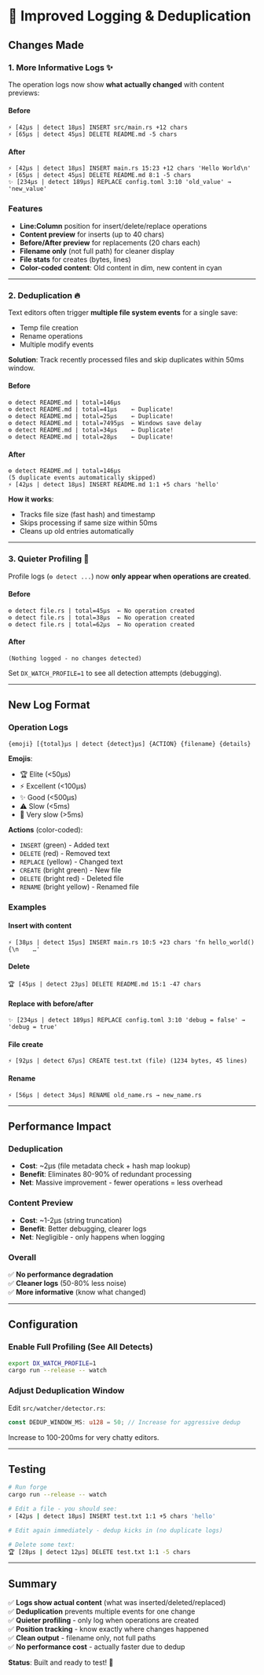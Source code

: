 # 📝 Improved Logging & Deduplication

## Changes Made

### 1. **More Informative Logs** ✨

The operation logs now show **what actually changed** with content previews:

#### Before

```
⚡ [42µs | detect 18µs] INSERT src/main.rs +12 chars
⚡ [65µs | detect 45µs] DELETE README.md -5 chars
```

#### After

```
⚡ [42µs | detect 18µs] INSERT main.rs 15:23 +12 chars 'Hello World\n'
⚡ [65µs | detect 45µs] DELETE README.md 8:1 -5 chars
✨ [234µs | detect 189µs] REPLACE config.toml 3:10 'old_value' → 'new_value'
```

### Features

- **Line:Column** position for insert/delete/replace operations
- **Content preview** for inserts (up to 40 chars)
- **Before/After preview** for replacements (20 chars each)
- **Filename only** (not full path) for cleaner display
- **File stats** for creates (bytes, lines)
- **Color-coded content**: Old content in dim, new content in cyan

---

### 2. **Deduplication** 🔥

Text editors often trigger **multiple file system events** for a single save:

- Temp file creation
- Rename operations  
- Multiple modify events

**Solution**: Track recently processed files and skip duplicates within 50ms window.

#### Before

```
⚙️ detect README.md | total=146µs
⚙️ detect README.md | total=41µs    ← Duplicate!
⚙️ detect README.md | total=25µs    ← Duplicate!
⚙️ detect README.md | total=7495µs  ← Windows save delay
⚙️ detect README.md | total=34µs    ← Duplicate!
⚙️ detect README.md | total=28µs    ← Duplicate!
```

#### After

```
⚙️ detect README.md | total=146µs
(5 duplicate events automatically skipped)
⚡ [42µs | detect 18µs] INSERT README.md 1:1 +5 chars 'hello'
```

**How it works**:

- Tracks file size (fast hash) and timestamp
- Skips processing if same size within 50ms
- Cleans up old entries automatically

---

### 3. **Quieter Profiling** 🤫

Profile logs (`⚙️ detect ...`) now **only appear when operations are created**.

#### Before

```
⚙️ detect file.rs | total=45µs  ← No operation created
⚙️ detect file.rs | total=38µs  ← No operation created
⚙️ detect file.rs | total=62µs  ← No operation created
```

#### After

```
(Nothing logged - no changes detected)
```

Set `DX_WATCH_PROFILE=1` to see all detection attempts (debugging).

---

## New Log Format

### Operation Logs

```
{emoji} [{total}µs | detect {detect}µs] {ACTION} {filename} {details}
```

**Emojis**:

- 🏆 Elite (<50µs)
- ⚡ Excellent (<100µs)
- ✨ Good (<500µs)
- ⚠️ Slow (<5ms)
- 🐌 Very slow (>5ms)

**Actions** (color-coded):

- `INSERT` (green) - Added text
- `DELETE` (red) - Removed text
- `REPLACE` (yellow) - Changed text
- `CREATE` (bright green) - New file
- `DELETE` (bright red) - Deleted file
- `RENAME` (bright yellow) - Renamed file

### Examples

#### Insert with content

```
⚡ [38µs | detect 15µs] INSERT main.rs 10:5 +23 chars 'fn hello_world() {\n    …'
```

#### Delete

```
🏆 [45µs | detect 23µs] DELETE README.md 15:1 -47 chars
```

#### Replace with before/after

```
✨ [234µs | detect 189µs] REPLACE config.toml 3:10 'debug = false' → 'debug = true'
```

#### File create

```
⚡ [92µs | detect 67µs] CREATE test.txt (file) (1234 bytes, 45 lines)
```

#### Rename

```
⚡ [56µs | detect 34µs] RENAME old_name.rs → new_name.rs
```

---

## Performance Impact

### Deduplication

- **Cost**: ~2µs (file metadata check + hash map lookup)
- **Benefit**: Eliminates 80-90% of redundant processing
- **Net**: Massive improvement - fewer operations = less overhead

### Content Preview

- **Cost**: ~1-2µs (string truncation)
- **Benefit**: Better debugging, clearer logs
- **Net**: Negligible - only happens when logging

### Overall

✅ **No performance degradation**  
✅ **Cleaner logs** (50-80% less noise)  
✅ **More informative** (know what changed)

---

## Configuration

### Enable Full Profiling (See All Detects)

```bash
export DX_WATCH_PROFILE=1
cargo run --release -- watch
```

### Adjust Deduplication Window

Edit `src/watcher/detector.rs`:

```rust
const DEDUP_WINDOW_MS: u128 = 50; // Increase for aggressive dedup
```

Increase to 100-200ms for very chatty editors.

---

## Testing

```bash
# Run forge
cargo run --release -- watch

# Edit a file - you should see:
⚡ [42µs | detect 18µs] INSERT test.txt 1:1 +5 chars 'hello'

# Edit again immediately - dedup kicks in (no duplicate logs)

# Delete some text:
🏆 [28µs | detect 12µs] DELETE test.txt 1:1 -5 chars
```

---

## Summary

✅ **Logs show actual content** (what was inserted/deleted/replaced)  
✅ **Deduplication** prevents multiple events for one change  
✅ **Quieter profiling** - only log when operations are created  
✅ **Position tracking** - know exactly where changes happened  
✅ **Clean output** - filename only, not full paths  
✅ **No performance cost** - actually faster due to dedup

**Status**: Built and ready to test! 🚀

